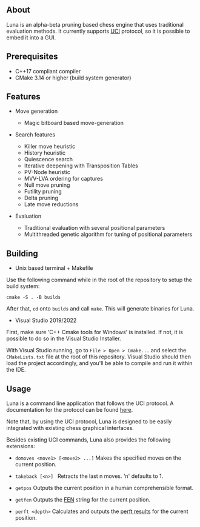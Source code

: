 ## About

Luna is an alpha-beta pruning based chess engine that uses traditional evaluation methods.
It currently supports [UCI](https://en.wikipedia.org/wiki/Universal_Chess_Interface) protocol, so it is possible to embed it into a GUI.

## Prerequisites

- C++17 compliant compiler
- CMake 3.14 or higher (build system generator)

## Features

- Move generation
    - Magic bitboard based move-generation

- Search features
     - Killer move heuristic
     - History heuristic
     - Quiescence search
     - Iterative deepening with Transposition Tables
     - PV-Node heuristic
     - MVV-LVA ordering for captures
     - Null move pruning
     - Futility pruning
     - Delta pruning
     - Late move reductions

- Evaluation
    - Traditional evaluation with several positional parameters
    - Multithreaded genetic algorithm for tuning of positional parameters

## Building

- Unix based terminal + Makefile

Use the following command while in the root of the repository to setup the build system:
```
cmake -S . -B builds
```

After that, ```cd``` onto ```builds``` and call ```make```. This will generate binaries for
Luna.

- Visual Studio 2019/2022 

First, make sure 'C++ Cmake tools for Windows' is installed. If not, it is possible
to do so in the Visual Studio Installer.

With Visual Studio running, go to ```File > Open > Cmake...``` and select the ```CMakeLists.txt``` file
at the root of this repository. Visual Studio should then load the project accordingly, and you'll
be able to compile and run it within the IDE.

## Usage

Luna is a command line application that follows the UCI protocol. A documentation for the protocol can be found [here](http://wbec-ridderkerk.nl/html/UCIProtocol.html).

Note that, by using the UCI protocol, Luna is designed to be easily integrated with existing chess graphical interfaces.

Besides existing UCI commands, Luna also provides the following extensions:

* ```domoves <move1> [<move2> ...]``` Makes the specified moves on the current position.

* ```takeback [<n>] ``` Retracts the last n moves. 'n' defaults to 1.

* ```getpos``` Outputs the current position in a human comprehensible format.

* ```getfen``` Outputs the [FEN](https://en.wikipedia.org/wiki/Forsyth%E2%80%93Edwards_Notation) string for the current position.

* ```perft <depth>``` Calculates and outputs the [perft results](https://www.chessprogramming.org/Perft_Results) for the current position.